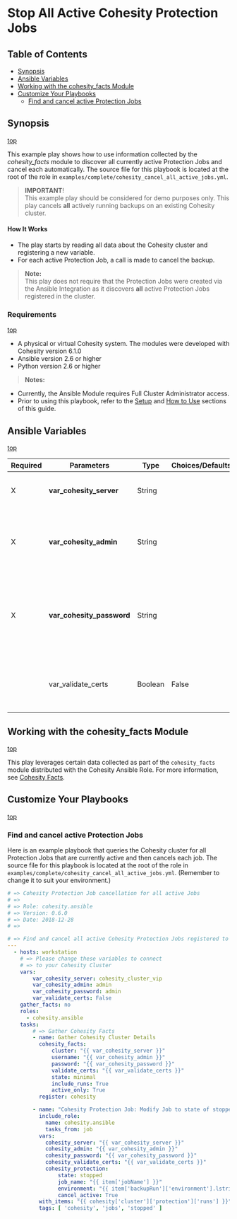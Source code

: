 # Stop All Active Cohesity Protection Jobs

## Table of Contents
- [Synopsis](#synopsis)
- [Ansible Variables](#ansible-variables)
- [Working with the cohesity_facts Module](#Working-with-the-cohesity_facts-Module)
- [Customize Your Playbooks](#Customize-your-playbooks)
  - [Find and cancel active Protection Jobs](#Find-and-cancel-active-protection-jobs)

## Synopsis
[top](#Stop-All-Active-Cohesity-Protection-Jobs)

This example play shows how to use information collected by the *cohesity_facts* module to discover all currently active Protection Jobs and cancel each automatically. The source file for this playbook is located at the root of the role in `examples/complete/cohesity_cancel_all_active_jobs.yml`.
> **IMPORTANT**!<br>
  This example play should be considered for demo purposes only.  This play cancels **all** actively running backups on an existing Cohesity cluster.

#### How It Works 
- The play starts by reading all data about the Cohesity cluster and registering a new variable.
- For each active Protection Job, a call is made to cancel the backup.

> **Note:**<br>
This play does not require that the Protection Jobs were created via the Ansible Integration as it discovers **all** active Protection Jobs registered in the cluster.

### Requirements
[top](#Stop-All-Active-Cohesity-Protection-Jobs)

  - A physical or virtual Cohesity system. The modules were developed with Cohesity version 6.1.0
  - Ansible version 2.6 or higher
  - Python version 2.6 or higher

> **Notes:**
  - Currently, the Ansible Module requires Full Cluster Administrator access.
  - Prior to using this playbook, refer to the [Setup](../../setup.md) and [How to Use](../../how-to-use.md) sections of this guide.

## Ansible Variables
[top](#Stop-All-Active-Cohesity-Protection-Jobs)

| Required | Parameters | Type | Choices/Defaults | Comments |
| --- | --- | --- | --- | --- |
| X | **var_cohesity_server** | String | | IP or FQDN for the Cohesity cluster |
| X | **var_cohesity_admin** | String | | Username with which Ansible will connect to the Cohesity cluster |
| X | **var_cohesity_password** | String | | Password belonging to the selected Username.  This parameter is not logged. |
|   | var_validate_certs | Boolean | False | Switch determines if SSL Validation should be enabled. |

## Working with the cohesity_facts Module
[top](#Stop-All-Active-Cohesity-Protection-Jobs)

This play leverages certain data collected as part of the `cohesity_facts` module distributed with the Cohesity Ansible Role.  For more information, see [Cohesity Facts](../../modules/cohesity_facts.md).

## Customize Your Playbooks
[top](#Stop-All-Active-Cohesity-Protection-Jobs)

### Find and cancel active Protection Jobs

Here is an example playbook that queries the Cohesity cluster for all Protection Jobs that are currently active and then cancels each job. The source file for this playbook is located at the root of the role in `examples/complete/cohesity_cancel_all_active_jobs.yml`.  (Remember to change it to suit your environment.)

```yaml
# => Cohesity Protection Job cancellation for all active Jobs
# =>
# => Role: cohesity.ansible
# => Version: 0.6.0
# => Date: 2018-12-28
# =>

# => Find and cancel all active Cohesity Protection Jobs registered to a Cluster
---
  - hosts: workstation
    # => Please change these variables to connect
    # => to your Cohesity Cluster
    vars:
        var_cohesity_server: cohesity_cluster_vip
        var_cohesity_admin: admin
        var_cohesity_password: admin
        var_validate_certs: False
    gather_facts: no
    roles:
      - cohesity.ansible
    tasks:
        # => Gather Cohesity Facts
        - name: Gather Cohesity Cluster Details
          cohesity_facts:
              cluster: "{{ var_cohesity_server }}"
              username: "{{ var_cohesity_admin }}"
              password: "{{ var_cohesity_password }}"
              validate_certs: "{{ var_validate_certs }}"
              state: minimal
              include_runs: True
              active_only: True
          register: cohesity

        - name: "Cohesity Protection Job: Modify Job to state of stopped/canceled."
          include_role:
            name: cohesity.ansible
            tasks_from: job
          vars:
            cohesity_server: "{{ var_cohesity_server }}"
            cohesity_admin: "{{ var_cohesity_admin }}"
            cohesity_password: "{{ var_cohesity_password }}"
            cohesity_validate_certs: "{{ var_validate_certs }}"
            cohesity_protection:
                state: stopped
                job_name: "{{ item['jobName'] }}"
                environment: "{{ item['backupRun']['environment'].lstrip('k') }}"
                cancel_active: True
          with_items: "{{ cohesity['cluster']['protection']['runs'] }}"
          tags: [ 'cohesity', 'jobs', 'stopped' ]
```
